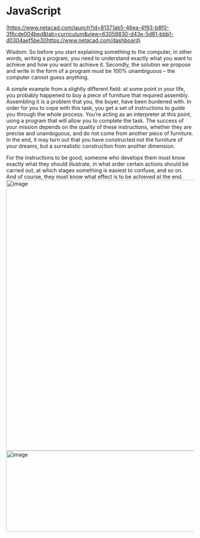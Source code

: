 # JavaScript
[https://www.netacad.com/launch?id=81371ab5-46ea-4f93-b8f0-3f6cde004bed&tab=curriculum&view=63059830-d43e-5d81-bbb1-d0304aef5be3](https://www.netacad.com/dashboard)

Wisdom:
So before you start explaining something to the computer, in other words, writing a program, you need to understand exactly what you want to achieve and how you want to achieve it. Secondly, the solution we propose and write in the form of a program must be 100% unambiguous – the computer cannot guess anything.

A simple example from a slightly different field: at some point in your life, you probably happened to buy a piece of furniture that required assembly. Assembling it is a problem that you, the buyer, have been burdened with. In order for you to cope with this task, you get a set of instructions to guide you through the whole process. You’re acting as an interpreter at this point, using a program that will allow you to complete the task. The success of your mission depends on the quality of these instructions, whether they are precise and unambiguous, and do not come from another piece of furniture. In the end, it may turn out that you have constructed not the furniture of your dreams, but a surrealistic construction from another dimension.

For the instructions to be good, someone who develops them must know exactly what they should illustrate, in what order certain actions should be carried out, at which stages something is easiest to confuse, and so on. And of course, they must know what effect is to be achieved at the end.
<img width="1289" height="725" alt="image" src="https://github.com/user-attachments/assets/41a97448-685b-487f-bc80-4cd9662fd2ff" />
<img width="1279" height="217" alt="image" src="https://github.com/user-attachments/assets/267d5992-01f7-4326-aad7-9ccc77ddbe02" />


